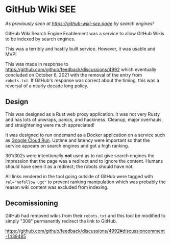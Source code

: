 # GitHub Wiki SEE

*As previously seen at https://github-wiki-see.page by search engines!*

GitHub Wiki Search Engine Enablement was a service to allow GitHub Wikis to be indexed by search engines.

This was a terribly and hastily built service. However, it was usable and MVP!

This was made in response to https://github.com/github/feedback/discussions/4992 which eventually concluded on October 6, 2021 with the removal of the entry from `robots.txt`. If GitHub's response was correct about the timing, this was a reversal of a nearly decade long policy.

## Design

This was designed as a Rust web proxy application. It was not very Rusty and has lots of unwraps, panics, and hackiness. Cleanup, major overhauls, and straightening were much appreciated!

It was designed to run ondemand as a Docker application on a service such as [Google Cloud Run][gcr]. Uptime and latency were important so that the service appears on search engines and got a high ranking.

301/302s were intentionally **not** used as to not give search engines the impression that the page was a redirect and to
ignore the content. Humans should have seen it as a redirect; the robots should have not.

All links rendered in the tool going outside of GitHub were tagged with `rel="nofollow ugc"` to prevent ranking
 manipulation which was probably the reason wiki content was excluded from indexing.

## Decomissioning

GitHub had removed wikis from their `robots.txt` and this tool be modified to simply "308" permanently redirect the link to
GitHub.

https://github.com/github/feedback/discussions/4992#discussioncomment-1439485

[gcr]: https://cloud.google.com/run
